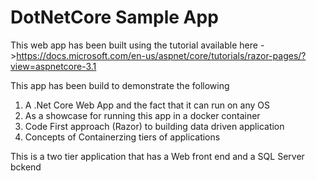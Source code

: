 # DotNetCore Sample App
This web app has been built using the tutorial available here ->https://docs.microsoft.com/en-us/aspnet/core/tutorials/razor-pages/?view=aspnetcore-3.1 

This app has been build to demonstrate the following
1. A .Net Core Web App and the fact that it can run on any OS
2. As a showcase for running this app in a docker container
3. Code First approach (Razor) to building data driven application
4. Concepts of Containerzing tiers of applications

This is a two tier application that has a Web front end and a SQL Server bckend
